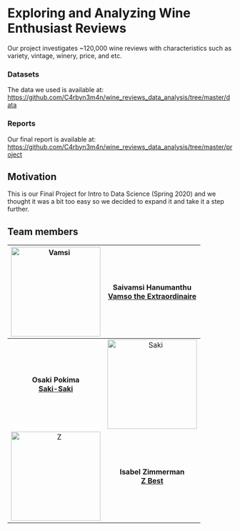 # Exploring and Analyzing Wine Enthusiast Reviews

Our project investigates ~120,000 wine reviews with characteristics such as variety, vintage, winery, price, and etc.

### Datasets
The data we used is available at: https://github.com/C4rbyn3m4n/wine_reviews_data_analysis/tree/master/data

### Reports
Our final report is available at: https://github.com/C4rbyn3m4n/wine_reviews_data_analysis/tree/master/project

## Motivation
This is our Final Project for Intro to Data Science (Spring 2020) and we thought it was a bit too easy so we decided to expand it and take it a step further.

## Team members
|<img src="https://avatars3.githubusercontent.com/u/21210971?s=460&u=65bef4ce837966aeceb3fa6d9abbaef16a3a1642&v=4" alt="Vamsi" width="200"/>  | Saivamsi Hanumanthu <br> [Vamso the Extraordinaire](mailto:shanumanthu4016@floridapoly.edu)
|:-:|:-:|
|**Osaki Pokima** <br> [**Saki-Saki**](mailto:student3@floridapoly.edu)| <img src="https://avatars0.githubusercontent.com/u/36305978?s=460&u=19c92092e1620264b14bae5f0d287b68b73ad3e7&v=4" alt="Saki" width="200"/>  
| <img src="https://avatars1.githubusercontent.com/u/54685329?s=460&v=4" alt="Z" width="200"/> | **Isabel Zimmerman** <br> [**Z Best**](mailto:izimmerman5298@floridapoly.edu)|
